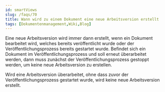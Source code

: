 ```yaml
---
id: smartViews
slug: /faqs/70
title: Wann wird zu einem Dokument eine neue Arbeitsversion erstellt
tags: [Dokumentenmanagement,Wiki,Blog]
---
```

Eine neue Arbeitsversion wird immer dann erstellt, wenn ein Dokument bearbeitet wird, welches bereits veröffentlicht wurde oder der Veröffentlichungsprozess bereits gestartet wurde. Befindet sich ein Dokument im Veröffentlichungsprozess und soll erneut überarbeitet werden, dann muss zunächst der Veröffentlichungsprozess gestoppt werden, um keine neue Arbeitsversion zu erstellen.

Wird eine Arbeitsversion überarbeitet, ohne dass zuvor der Veröffentlichungsprozess gestartet wurde, wird keine neue Arbeitsversion erstellt. 